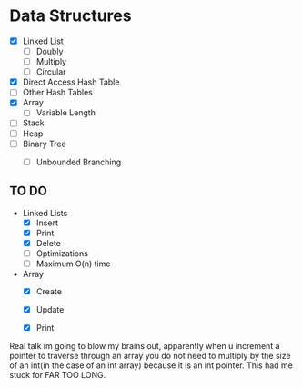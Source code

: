 # Data Structures
- [x] Linked List
    - [ ] Doubly
    - [ ] Multiply  
    - [ ] Circular
- [x] Direct Access Hash Table
- [ ] Other Hash Tables
- [x] Array
    - [ ] Variable Length 
- [ ] Stack
- [ ] Heap
- [ ] Binary Tree
    - [ ] Unbounded Branching


## TO DO
- Linked Lists
    - [x] Insert
    - [x] Print
    - [x] Delete
    - [ ] Optimizations
    - [ ] Maximum O(n) time
- Array
    - [x] Create
    - [x] Update
    - [x] Print


Real talk im going to blow my brains out, apparently when u increment a pointer to traverse through an array you do not need to multiply by the size of an int(in the case of an int array) because it is an int pointer. This had me stuck for FAR TOO LONG.
